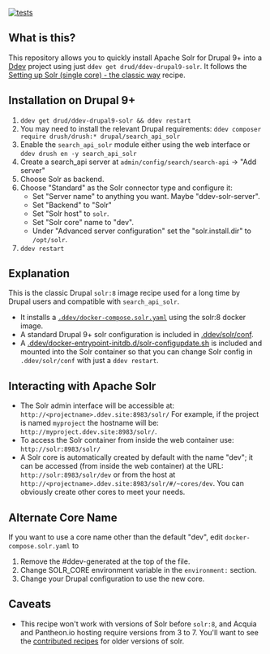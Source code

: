 [![tests](https://github.com/drud/ddev-drupal9-solr/actions/workflows/tests.yml/badge.svg)](https://github.com/drud/ddev-drupal9-solr/actions/workflows/tests.yml)

## What is this?

This repository allows you to quickly install Apache Solr for Drupal 9+ into a [Ddev](https://ddev.readthedocs.io) project using just `ddev get drud/ddev-drupal9-solr`. It follows the [Setting up Solr (single core) - the classic way](https://git.drupalcode.org/project/search_api_solr/-/blob/4.x/README.md#setting-up-solr-single-core-the-classic-way) recipe.

## Installation on Drupal 9+

1. `ddev get drud/ddev-drupal9-solr && ddev restart`
1. You may need to install the relevant Drupal requirements: `ddev composer require drush/drush:* drupal/search_api_solr`
1. Enable the `search_api_solr` module either using the web interface or `ddev drush en -y search_api_solr`
1. Create a search_api server at `admin/config/search/search-api` -> "Add server"
1. Choose Solr as backend.
1. Choose "Standard" as the Solr connector type and configure it:
    * Set "Server name" to anything you want. Maybe "ddev-solr-server".
    * Set "Backend" to "Solr"
   * Set "Solr host" to `solr`.
   * Set "Solr core" name to "dev".
   * Under "Advanced server configuration" set the "solr.install.dir" to `/opt/solr`.
1. `ddev restart`

## Explanation

This is the classic Drupal `solr:8` image recipe used for a long time by Drupal users and compatible with `search_api_solr`. 

* It installs a [`.ddev/docker-compose.solr.yaml`](docker-compose.solr.yaml) using the solr:8 docker image.
* A standard Drupal 9+ solr configuration is included in [.ddev/solr/conf](solr/conf).
* A [.ddev/docker-entrypoint-initdb.d/solr-configupdate.sh](solr/docker-entrypoint-initdb.d/solr-configupdate.sh) is included and mounted into the Solr container so that you can change Solr config in `.ddev/solr/conf` with just a `ddev restart`.

## Interacting with Apache Solr

* The Solr admin interface will be accessible at: `http://<projectname>.ddev.site:8983/solr/` For example, if the project is named `myproject` the hostname will be: `http://myproject.ddev.site:8983/solr/`.
* To access the Solr container from inside the web container use: `http://solr:8983/solr/`
* A Solr core is automatically created by default with the name "dev"; it can be accessed (from inside the web container) at the URL: `http://solr:8983/solr/dev` or from the host at `http://<projectname>.ddev.site:8983/solr/#/~cores/dev`. You can obviously create other cores to meet your needs.

## Alternate Core Name

If you want to use a core name other than the default "dev", edit `docker-compose.solr.yaml` to 
1. Remove the #ddev-generated at the top of the file.
2. Change SOLR_CORE environment variable in the `environment:` section.
3. Change your Drupal configuration to use the new core.

## Caveats
* This recipe won't work with versions of Solr before `solr:8`, and Acquia and Pantheon.io hosting require versions from 3 to 7. You'll want to see the [contributed recipes](https://github.com/drud/ddev-contrib) for older versions of solr.


